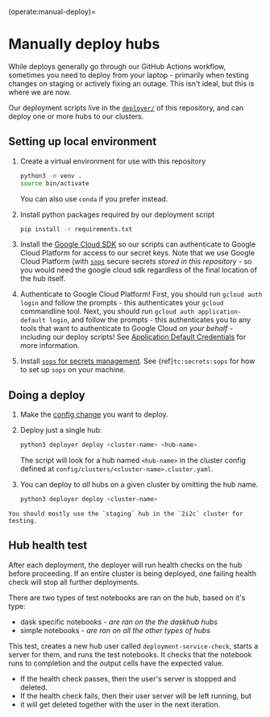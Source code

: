 (operate:manual-deploy)=
# Manually deploy hubs

While deploys generally go through our GitHub Actions workflow, sometimes you
need to deploy from your laptop - primarily when testing changes on staging or
actively fixing an outage. This isn't ideal, but this is where we are now.

Our deployment scripts live in the [`deployer/`](https://github.com/2i2c-org/infrastructure/tree/HEAD/deployer/)
of this repository, and can deploy one or more hubs to our clusters.

## Setting up local environment

1. Create a virtual environment for use with this repository

   ```bash
   python3 -m venv .
   source bin/activate
   ```

   You can also use `conda` if you prefer instead.

2. Install python packages required by our deployment script

   ```bash
   pip install -r requirements.txt
   ```

3. Install the [Google Cloud SDK](https://cloud.google.com/sdk) so
   our scripts can authenticate to Google Cloud Platform for access
   to our secret keys. Note that we use Google Cloud Platform (with
   [`sops`](https://github.com/mozilla/sops) secure secrets *stored
   in this repository* - so you would need the google cloud sdk regardless of
   the final location of the hub itself.

4. Authenticate to Google Cloud Platform! First, you should run
   `gcloud auth login` and follow the prompts - this authenticates your
   `gcloud` commandline tool. Next, you should run `gcloud auth application-default login`,
   and follow the prompts - this authenticates you to any tools that
   want to authenticate to Google Cloud *on your behalf* - including
   our deploy scripts! See [Application Default Credentials](https://cloud.google.com/docs/authentication/production#automatically)
   for more information.

5. Install [`sops` for secrets management](https://github.com/mozilla/sops). See {ref}`tc:secrets:sops` for how to set up `sops` on your machine.

## Doing a deploy

1. Make the [config change](../../topic/config.md) you want to deploy.

2. Deploy just a single hub:

   ```bash
   python3 deployer deploy <cluster-name> <hub-name>
   ```

   The script will look for a hub named `<hub-name>` in the cluster config
   defined at `config/clusters/<cluster-name>.cluster.yaml`.

3. You can deploy to *all* hubs on a given cluster by omitting the hub name.

   ```bash
   python3 deployer deploy <cluster-name>
   ```

```{note}
You should mostly use the `staging` hub in the `2i2c` cluster for testing.
```

## Hub health test

After each deployment, the deployer will run health checks on the hub before
proceeding. If an entire cluster is being deployed, one failing health check
will stop all further deployments.

There are two types of test notebooks are ran on the hub, based on it's type:

* dask specific notebooks - *are ran on the the daskhub hubs*
* simple notebooks - *are ran on all the other types of hubs*

This test, creates a new hub user called `deployment-service-check`, starts a
server for them, and runs the test notebooks.  It checks that the notebook
runs to completion and the output cells have the expected value.

* If the health check passes, then the user's server is stopped and deleted.
* If the health check fails, then their user server will be left running, but
* it will get deleted together with the user in the next iteration.
